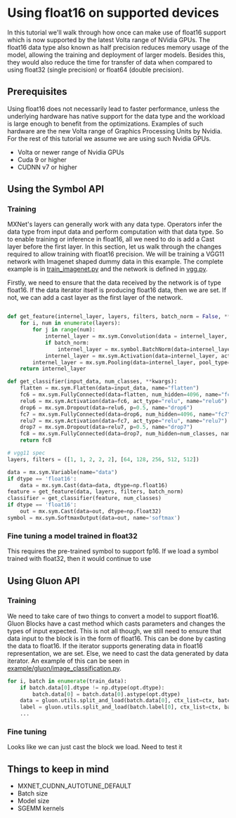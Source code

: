 # Using float16 on supported devices

In this tutorial we'll walk through how once can make use of float16 support which is now supported by the latest Volta range of NVidia GPUs.
The float16 data type also known as half precision reduces memory usage of the model, allowing the training and deployment of larger models.
Besides this, they would also reduce the time for transfer of data when compared to using float32 (single precision) or float64 (double precision).

## Prerequisites

Using float16 does not necessarily lead to faster performance, unless the underlying hardware has native support for the data type and
the workload is large enough to benefit from the optimizations. Examples of such hardware are the new Volta range of Graphics Processing Units by Nvidia.
For the rest of this tutorial we assume we are using such Nvidia GPUs.

- Volta or newer range of Nvidia GPUs
- Cuda 9 or higher
- CUDNN v7 or higher


## Using the Symbol API

### Training

MXNet's layers can generally work with any data type.
Operators infer the data type from input data and perform computation with that data type.
So to enable training or inference in float16, all we need to do is add a Cast layer before the first layer.
In this section, let us walk through the changes required to allow training with float16 precision.
We will be training a VGG11 network with Imagenet shaped dummy data in this example.
The complete example is in [train_imagenet.py](example/image-classification/train_imagenet.py) and the network is defined in [vgg.py](example/image-classification/symbols/vgg.py).

Firstly, we need to ensure that the data received by the network is of type float16.
If the data iterator itself is producing float16 data, then we are set.
If not, we can add a cast layer as the first layer of the network.

```python

def get_feature(internel_layer, layers, filters, batch_norm = False, **kwargs):
    for i, num in enumerate(layers):
        for j in range(num):
            internel_layer = mx.sym.Convolution(data = internel_layer, kernel=(3, 3), pad=(1, 1), num_filter=filters[i], name="conv%s_%s" %(i + 1, j + 1))
            if batch_norm:
                internel_layer = mx.symbol.BatchNorm(data=internel_layer, name="bn%s_%s" %(i + 1, j + 1))
            internel_layer = mx.sym.Activation(data=internel_layer, act_type="relu", name="relu%s_%s" %(i + 1, j + 1))
        internel_layer = mx.sym.Pooling(data=internel_layer, pool_type="max", kernel=(2, 2), stride=(2,2), name="pool%s" %(i + 1))
    return internel_layer

def get_classifier(input_data, num_classes, **kwargs):
    flatten = mx.sym.Flatten(data=input_data, name="flatten")
    fc6 = mx.sym.FullyConnected(data=flatten, num_hidden=4096, name="fc6")
    relu6 = mx.sym.Activation(data=fc6, act_type="relu", name="relu6")
    drop6 = mx.sym.Dropout(data=relu6, p=0.5, name="drop6")
    fc7 = mx.sym.FullyConnected(data=drop6, num_hidden=4096, name="fc7")
    relu7 = mx.sym.Activation(data=fc7, act_type="relu", name="relu7")
    drop7 = mx.sym.Dropout(data=relu7, p=0.5, name="drop7")
    fc8 = mx.sym.FullyConnected(data=drop7, num_hidden=num_classes, name="fc8")
    return fc8

# vgg11 spec
layers, filters = ([1, 1, 2, 2, 2], [64, 128, 256, 512, 512])

data = mx.sym.Variable(name="data")
if dtype == 'float16':
    data = mx.sym.Cast(data=data, dtype=np.float16)
feature = get_feature(data, layers, filters, batch_norm)
classifier = get_classifier(feature, num_classes)
if dtype == 'float16':
    out = mx.sym.Cast(data=out, dtype=np.float32)
symbol = mx.sym.SoftmaxOutput(data=out, name='softmax')

```


### Fine tuning a model trained in float32

This requires the pre-trained symbol to support fp16. If we load a symbol trained with float32, then it would continue to use

## Using Gluon API

### Training

We need to take care of two things to convert a model to support float16.
Gluon Blocks have a cast method which casts parameters and changes the types of input expected.
This is not all though, we still need to ensure that data input to the block is in the form of float16.
This can be done by casting the data to float16. If the iterator supports generating data in float16 representation, we are set.
Else, we need to cast the data generated by data iterator.
An example of this can be seen in [example/gluon/image_classification.py](example/gluon/image_classification.py).

```python
for i, batch in enumerate(train_data):
    if batch.data[0].dtype != np.dtype(opt.dtype):
        batch.data[0] = batch.data[0].astype(opt.dtype)
    data = gluon.utils.split_and_load(batch.data[0], ctx_list=ctx, batch_axis=0)
    label = gluon.utils.split_and_load(batch.label[0], ctx_list=ctx, batch_axis=0)
    ...
```


### Fine tuning

Looks like we can just cast the block we load. Need to test it


## Things to keep in mind
- MXNET_CUDNN_AUTOTUNE_DEFAULT
- Batch size
- Model size
- SGEMM kernels


